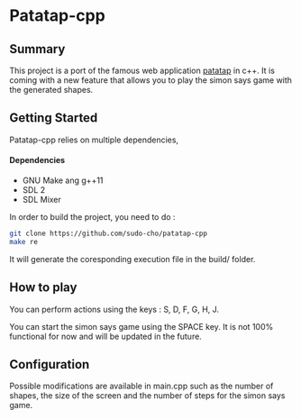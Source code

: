 # Patatap-cpp

## Summary

This project is a port of the famous web application [patatap](https://patatap.com/) in c++. It is coming with a new feature that allows you to play the simon says game with the generated shapes.

## Getting Started

Patatap-cpp relies on multiple dependencies,

#### Dependencies

+ GNU Make ang g++11
+ SDL 2
+ SDL Mixer

In order to build the project, you need to do :

```bash
git clone https://github.com/sudo-cho/patatap-cpp
make re
```

It will generate the coresponding execution file in the build/ folder.

## How to play

You can perform actions using the keys : S, D, F, G, H, J.

You can start the simon says game using the SPACE key. It is not 100% functional for now and will be updated in the future.

## Configuration

Possible modifications are available in main.cpp such as the number of shapes, the size of the screen and the number of steps for the simon says game.

